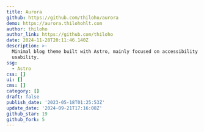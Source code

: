 ```yaml
---
title: Aurora
github: https://github.com/thiloho/aurora
demo: https://aurora.thilohohlt.com
author: thiloho
author_link: https://github.com/thiloho
date: 2024-11-28T20:11:46.140Z
description: >-
  Minimal blog theme built with Astro, mainly focused on accessibility and
  usability.
ssg:
  - Astro
css: []
ui: []
cms: []
category: []
draft: false
publish_date: '2023-05-18T01:25:53Z'
update_date: '2024-09-21T17:16:08Z'
github_star: 19
github_fork: 5
---
```

